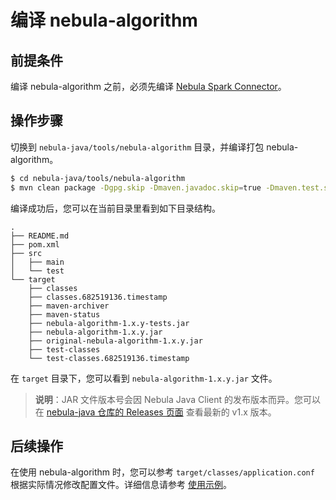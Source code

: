 # 编译 nebula-algorithm

## 前提条件

编译 nebula-algorithm 之前，必须先编译 [Nebula Spark Connector](../spark-connector/sc-ug-compile.md)。

## 操作步骤

切换到 `nebula-java/tools/nebula-algorithm` 目录，并编译打包 nebula-algorithm。

```bash
$ cd nebula-java/tools/nebula-algorithm
$ mvn clean package -Dgpg.skip -Dmaven.javadoc.skip=true -Dmaven.test.skip=true
```

编译成功后，您可以在当前目录里看到如下目录结构。

```text
.
├── README.md
├── pom.xml
├── src
│   ├── main
│   └── test
└── target
    ├── classes
    ├── classes.682519136.timestamp
    ├── maven-archiver
    ├── maven-status
    ├── nebula-algorithm-1.x.y-tests.jar
    ├── nebula-algorithm-1.x.y.jar
    ├── original-nebula-algorithm-1.x.y.jar
    ├── test-classes
    └── test-classes.682519136.timestamp
```

在 `target` 目录下，您可以看到 `nebula-algorithm-1.x.y.jar` 文件。

> **说明**：JAR 文件版本号会因 Nebula Java Client 的发布版本而异。您可以在 [nebula-java 仓库的 Releases 页面](https://github.com/vesoft-inc/nebula-java/releases "点击前往 GitHub 网站") 查看最新的 v1.x 版本。

## 后续操作

在使用 nebula-algorithm 时，您可以参考 `target/classes/application.conf` 根据实际情况修改配置文件。详细信息请参考 [使用示例](na-ug-example.md)。
